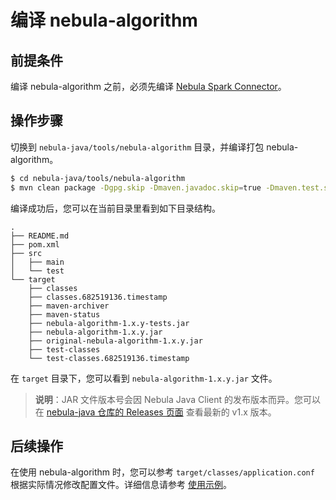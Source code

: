 # 编译 nebula-algorithm

## 前提条件

编译 nebula-algorithm 之前，必须先编译 [Nebula Spark Connector](../spark-connector/sc-ug-compile.md)。

## 操作步骤

切换到 `nebula-java/tools/nebula-algorithm` 目录，并编译打包 nebula-algorithm。

```bash
$ cd nebula-java/tools/nebula-algorithm
$ mvn clean package -Dgpg.skip -Dmaven.javadoc.skip=true -Dmaven.test.skip=true
```

编译成功后，您可以在当前目录里看到如下目录结构。

```text
.
├── README.md
├── pom.xml
├── src
│   ├── main
│   └── test
└── target
    ├── classes
    ├── classes.682519136.timestamp
    ├── maven-archiver
    ├── maven-status
    ├── nebula-algorithm-1.x.y-tests.jar
    ├── nebula-algorithm-1.x.y.jar
    ├── original-nebula-algorithm-1.x.y.jar
    ├── test-classes
    └── test-classes.682519136.timestamp
```

在 `target` 目录下，您可以看到 `nebula-algorithm-1.x.y.jar` 文件。

> **说明**：JAR 文件版本号会因 Nebula Java Client 的发布版本而异。您可以在 [nebula-java 仓库的 Releases 页面](https://github.com/vesoft-inc/nebula-java/releases "点击前往 GitHub 网站") 查看最新的 v1.x 版本。

## 后续操作

在使用 nebula-algorithm 时，您可以参考 `target/classes/application.conf` 根据实际情况修改配置文件。详细信息请参考 [使用示例](na-ug-example.md)。
